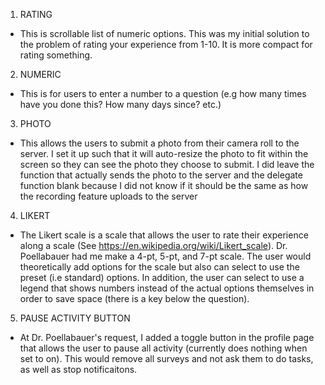 1. RATING
- This is scrollable list of numeric options. This was my initial solution to the problem of rating your experience from 1-10. It is more compact for rating something.

2. NUMERIC
- This is for users to enter a number to a question (e.g how many times have you done this? How many days since? etc.) 

3. PHOTO
- This allows the users to submit a photo from their camera roll to the server. I set it up such that it will auto-resize the photo to fit within the screen so they can see the photo they choose to submit. I did leave the function that actually sends the photo to the server and the delegate function blank because I did not know if it should be the same as how the recording feature uploads to the server

4. LIKERT
- The Likert scale is a scale that allows the user to rate their experience along a scale (See https://en.wikipedia.org/wiki/Likert_scale). Dr. Poellabauer had me make a 4-pt, 5-pt, and 7-pt scale. The user would theoretically add options for the scale but also can select to use the preset (i.e standard) options. In addition, the user can select to use a legend that shows numbers instead of the actual options themselves in order to save space (there is a key below the question).

5. PAUSE ACTIVITY BUTTON
- At Dr. Poellabauer's request, I added a toggle button in the profile page that allows the user to pause all activity (currently does nothing when set to on). This would remove all surveys and not ask them to do tasks, as well as stop notificaitons.
